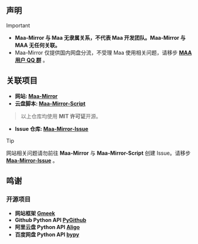 ## 声明 

>[!IMPORTANT]
>- **Maa-Mirror 与 Maa 无隶属关系，不代表 Maa 开发团队。Maa-Mirror 与MAA 无任何关联。**
>- Maa-Mirror 仅提供国内网盘分流，不受理 Maa 使用相关问题，请移步 **[MAA 用户 QQ 群](https://ota.maa.plus/MaaAssistantArknights/api/qqgroup)** 。

## 关联项目
- **网站: [Maa-Mirror](https://github.com/weinibuliu/Maa-Mirror)**
- **云盘脚本: [Maa-Mirror-Script](https://github.com/weinibuliu/Maa-Mirror-Script)**
> 以上仓库均使用 **MIT 许可证**开源。
- **Issue 仓库: [Maa-Mirror-Issue](https://github.com/weinibuliu/Maa-Mirror-Issue)**

>[!TIP]
网站相关问题请勿前往 **Maa-Mirror** 与 **Maa-Mirror-Script** 创建 Issue。请移步 **[Maa-Mirror-Issue](https://github.com/weinibuliu/Maa-Mirror-Issue)** 。

## 鸣谢
### 开源项目
- **网站框架 [Gmeek](https://github.com/Meekdai/Gmeek)**
- **Github Python API [PyGithub](https://github.com/PyGithub/PyGithub)**
- **阿里云盘 Python API [Aligo](https://github.com/foyoux/aligo)**
- **百度网盘 Python API [bypy](https://github.com/houtianze/bypy)**
